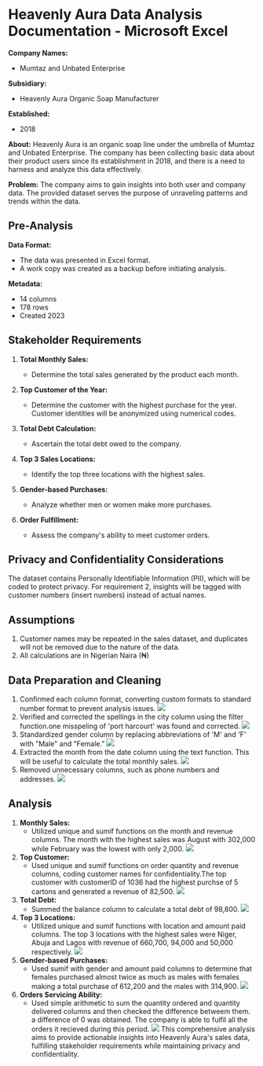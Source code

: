 # Heavenly Aura Data Analysis Documentation - Microsoft Excel 

**Company Names:**
- Mumtaz and Unbated Enterprise

**Subsidiary:**
- Heavenly Aura Organic Soap Manufacturer

**Established:**
- 2018

**About:**
Heavenly Aura is an organic soap line under the umbrella of Mumtaz and Unbated Enterprise. The company has been collecting basic data about their product users since its establishment in 2018, and there is a need to harness and analyze this data effectively.

**Problem:**
The company aims to gain insights into both user and company data. The provided dataset serves the purpose of unraveling patterns and trends within the data.

## Pre-Analysis

**Data Format:**
- The data was presented in Excel format.
- A work copy was created as a backup before initiating analysis.

**Metadata:**
- 14 columns
- 178 rows
- Created 2023

## Stakeholder Requirements

1. **Total Monthly Sales:**
   - Determine the total sales generated by the product each month.

2. **Top Customer of the Year:**
   - Determine the customer with the highest purchase for the year. Customer identities will be anonymized using numerical codes.

3. **Total Debt Calculation:**
   - Ascertain the total debt owed to the company.

4. **Top 3 Sales Locations:**
   - Identify the top three locations with the highest sales.

5. **Gender-based Purchases:**
   - Analyze whether men or women make more purchases.

6. **Order Fulfillment:**
   - Assess the company's ability to meet customer orders.

## Privacy and Confidentiality Considerations

The dataset contains Personally Identifiable Information (PII), which will be coded to protect privacy. For requirement 2, insights will be tagged with customer numbers (insert numbers) instead of actual names.

## Assumptions

1. Customer names may be repeated in the sales dataset, and duplicates will not be removed due to the nature of the data.
2. All calculations are in Nigerian Naira (₦)

## Data Preparation and Cleaning

1. Confirmed each column format, converting custom formats to standard number format to prevent analysis issues.
![](https://github.com/Muhammadjiya/Heavenly-Aura-Customer-Analysis---Data-cleaning-and-Analysis-with-Excel/blob/main/Data%20Prep/1.%20standardized%20data%20types%3Aformat.png)
2. Verified and corrected the spellings in the city column using the filter function.one misspeling of 'port harcourt' was found and corrected.
![](https://github.com/Muhammadjiya/Heavenly-Aura-Customer-Analysis---Data-cleaning-and-Analysis-with-Excel/blob/main/Data%20Prep/2.%20found%20and%20correct%20a%20mispelling.png)
3. Standardized gender column by replacing abbreviations of 'M' and 'F' with "Male" and "Female."
![](https://github.com/Muhammadjiya/Heavenly-Aura-Customer-Analysis---Data-cleaning-and-Analysis-with-Excel/blob/main/Data%20Prep/3.%20Unabreviated%20the%20gender%20column.png)
4. Extracted the month from the date column using the text function. This will be useful to calculate the total monthly sales. 
![](https://github.com/Muhammadjiya/Heavenly-Aura-Customer-Analysis---Data-cleaning-and-Analysis-with-Excel/blob/main/Data%20Prep/4.%20extracted%20month%20from%20date%20field%20.png)
5. Removed unnecessary columns, such as phone numbers and addresses.
![](https://github.com/Muhammadjiya/Heavenly-Aura-Customer-Analysis---Data-cleaning-and-Analysis-with-Excel/blob/main/Data%20Prep/5.%20deleted%20unnecessary%20columns%20.png)
## Analysis

1. **Monthly Sales:**
   - Utilized unique and sumif functions on the month and revenue columns. The month with the highest sales was August with 302,000 while February was the lowest with only 2,000.
![](https://github.com/Muhammadjiya/Heavenly-Aura-Customer-Analysis---Data-cleaning-and-Analysis-with-Excel/blob/main/Analysis/1.%20sales%20per%20month.png)
2. **Top Customer:**
   - Used unique and sumif functions on order quantity and revenue columns, coding customer names for confidentiality.The top customer with customerID of 1036 had the highest purchse of 5 cartons and generated a revenue of 82,500.
![](https://github.com/Muhammadjiya/Heavenly-Aura-Customer-Analysis---Data-cleaning-and-Analysis-with-Excel/blob/main/Analysis/2.%20customer%20with%20highest%20sales.png)
3. **Total Debt:**
   - Summed the balance column to calculate a total debt of 98,800.
![](https://github.com/Muhammadjiya/Heavenly-Aura-Customer-Analysis---Data-cleaning-and-Analysis-with-Excel/blob/main/Analysis/3.%20total%20debt%20owed.png)
4. **Top 3 Locations:**
   - Utilized unique and sumif functions with location and amount paid columns. The top 3 locations with the highest sales were Niger, Abuja and Lagos with revenue of 660,700, 94,000 and 50,000 respectively.
![](https://github.com/Muhammadjiya/Heavenly-Aura-Customer-Analysis---Data-cleaning-and-Analysis-with-Excel/blob/main/Analysis/4.%203%20locations%20with%20highest%20sales%20.png)
5. **Gender-based Purchases:**
   - Used sumif with gender and amount paid columns to determine that females purchased almost twice as much as males with females making a total purchase of 612,200 and the males with 314,900.
![](https://github.com/Muhammadjiya/Heavenly-Aura-Customer-Analysis---Data-cleaning-and-Analysis-with-Excel/blob/main/Analysis/5.%20male%20vs%20female%20purchase.png)
5. **Orders Servicing Ability:**
   - Used simple arithmetic to sum the quantity ordered and quantity delivered columns and then checked the difference betweem them. a difference of 0 was obtained. The company is able to fulfil all the orders it recieved during this period.
![](https://github.com/Muhammadjiya/Heavenly-Aura-Customer-Analysis---Data-cleaning-and-Analysis-with-Excel/blob/main/Analysis/6.%20met%20up%20with%20customer%20orders.png)
This comprehensive analysis aims to provide actionable insights into Heavenly Aura's sales data, fulfilling stakeholder requirements while maintaining privacy and confidentiality.
